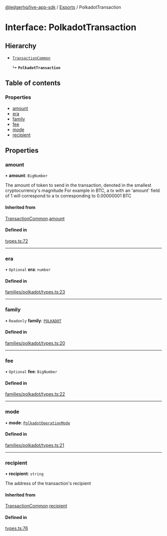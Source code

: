 [@ledgerhq/live-app-sdk](../README.md) / [Exports](../modules.md) / PolkadotTransaction

# Interface: PolkadotTransaction

## Hierarchy

- [`TransactionCommon`](TransactionCommon.md)

  ↳ **`PolkadotTransaction`**

## Table of contents

### Properties

- [amount](PolkadotTransaction.md#amount)
- [era](PolkadotTransaction.md#era)
- [family](PolkadotTransaction.md#family)
- [fee](PolkadotTransaction.md#fee)
- [mode](PolkadotTransaction.md#mode)
- [recipient](PolkadotTransaction.md#recipient)

## Properties

### amount

• **amount**: `BigNumber`

The amount of token to send in the transaction, denoted in the smallest cryptocurrency's magnitude
For example in BTC, a tx with an 'amount' field of 1 will correspond to a tx corresponding to 0.00000001 BTC

#### Inherited from

[TransactionCommon](TransactionCommon.md).[amount](TransactionCommon.md#amount)

#### Defined in

[types.ts:72](https://github.com/LedgerHQ/live-app-sdk/blob/4366fd9/src/types.ts#L72)

___

### era

• `Optional` **era**: `number`

#### Defined in

[families/polkadot/types.ts:23](https://github.com/LedgerHQ/live-app-sdk/blob/4366fd9/src/families/polkadot/types.ts#L23)

___

### family

• `Readonly` **family**: [`POLKADOT`](../enums/FAMILIES.md#polkadot)

#### Defined in

[families/polkadot/types.ts:20](https://github.com/LedgerHQ/live-app-sdk/blob/4366fd9/src/families/polkadot/types.ts#L20)

___

### fee

• `Optional` **fee**: `BigNumber`

#### Defined in

[families/polkadot/types.ts:22](https://github.com/LedgerHQ/live-app-sdk/blob/4366fd9/src/families/polkadot/types.ts#L22)

___

### mode

• **mode**: [`PolkadotOperationMode`](../modules.md#polkadotoperationmode)

#### Defined in

[families/polkadot/types.ts:21](https://github.com/LedgerHQ/live-app-sdk/blob/4366fd9/src/families/polkadot/types.ts#L21)

___

### recipient

• **recipient**: `string`

The address of the transaction's recipient

#### Inherited from

[TransactionCommon](TransactionCommon.md).[recipient](TransactionCommon.md#recipient)

#### Defined in

[types.ts:76](https://github.com/LedgerHQ/live-app-sdk/blob/4366fd9/src/types.ts#L76)
